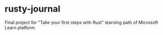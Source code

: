 # rusty-journal
Final project for "Take your first steps with Rust" learning path of Microsoft Learn platform.
